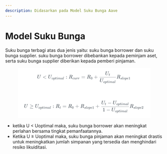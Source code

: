 ```yaml
---
description: Didasarkan pada Model Suku Bunga Aave
---
```


# Model Suku Bunga

Suku bunga terbagi atas dua jenis yaitu: suku bunga borrower dan suku bunga supplier. suku bunga borrower dibebankan kepada peminjam aset, serta suku bunga supplier diberikan kepada pemberi pinjaman.

<figure><img src="../../.gitbook/assets/asdadsasdas.gif" alt=""><figcaption></figcaption></figure>

* ketika U < Uoptimal maka, suku bunga borrower akan meningkat perlahan bersama tingkat pemanfaatannya.
* Ketika U ≥ Uoptimal maka, suku bunga pinjaman akan meningkat drastis untuk meningkatkan jumlah simpanan yang tersedia dan menghindari resiko likuiditasi.
